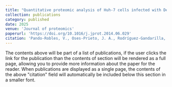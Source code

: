 ```yaml
---
title: "Quantitative proteomic analysis of Huh-7 cells infected with Dengue virus by label-free LC–MS"
collection: publications
category: published
date: 2025
venue: 'Journal of proteomics'
paperurl: 'https://doi.org/10.1016/j.jprot.2014.06.029'
citation: 'Pando-Robles, V., Oses-Prieto, J. A., Rodríguez-Gandarilla, M., Meneses-Romero, E., Burlingame, A. L., & Batista, C. V. F. (2014). Quantitative proteomic analysis of Huh-7 cells infected with Dengue virus by label-free LC–MS. Journal of Proteomics, 111, 16–29.'
---
```


The contents above will be part of a list of publications, if the user clicks the link for the publication than the contents of section will be rendered as a full page, allowing you to provide more information about the paper for the reader. When publications are displayed as a single page, the contents of the above "citation" field will automatically be included below this section in a smaller font.
